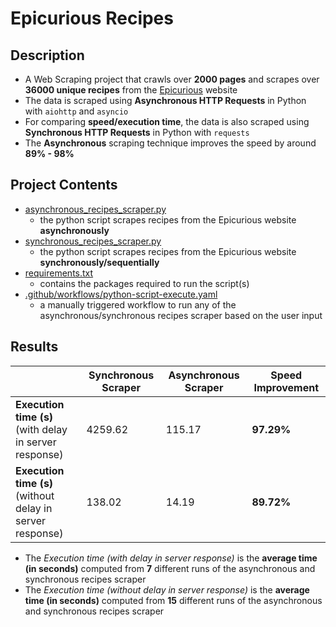 # Epicurious Recipes

## Description
- A Web Scraping project that crawls over **2000 pages** and scrapes over **36000 unique recipes** from the [Epicurious](https://www.epicurious.com/) website
- The data is scraped using **Asynchronous HTTP Requests** in Python with `aiohttp` and `asyncio`
- For comparing **speed/execution time**, the data is also scraped using **Synchronous HTTP Requests** in Python with `requests`
- The **Asynchronous** scraping technique improves the speed by around **89% - 98%**

## Project Contents
- [asynchronous_recipes_scraper.py](https://github.com/sagar-0817/epicurious_recipes/blob/main/asynchronous_recipes_scraper.py)
    - the python script scrapes recipes from the Epicurious website **asynchronously**
- [synchronous_recipes_scraper.py](https://github.com/sagar-0817/epicurious_recipes/blob/main/synchronous_recipes_scraper.py)
    - the python script scrapes recipes from the Epicurious website **synchronously/sequentially**
- [requirements.txt](https://github.com/sagar-0817/epicurious_recipes/blob/main/requirements.txt)
   - contains the packages required to run the script(s)
- [.github/workflows/python-script-execute.yaml](https://github.com/sagar-0817/epicurious_recipes/blob/main/.github/workflows/python-script-execute.yaml)
    - a manually triggered workflow to run any of the asynchronous/synchronous recipes scraper based on the user input
    
## Results
|  | Synchronous Scraper | Asynchronous Scraper | Speed Improvement
| --- | --- | --- | ---
| **Execution time (s)**<br>(with delay in server response) | 4259.62 | 115.17 | **97.29%**
| **Execution time (s)**<br>(without delay in server response) | 138.02 | 14.19 | **89.72%**

- The *Execution time (with delay in server response)* is the **average time (in seconds)** computed from **7** different runs of the asynchronous and synchronous recipes scraper
- The *Execution time (without delay in server response)* is the **average time (in seconds)** computed from **15** different runs of the asynchronous and synchronous recipes scraper
